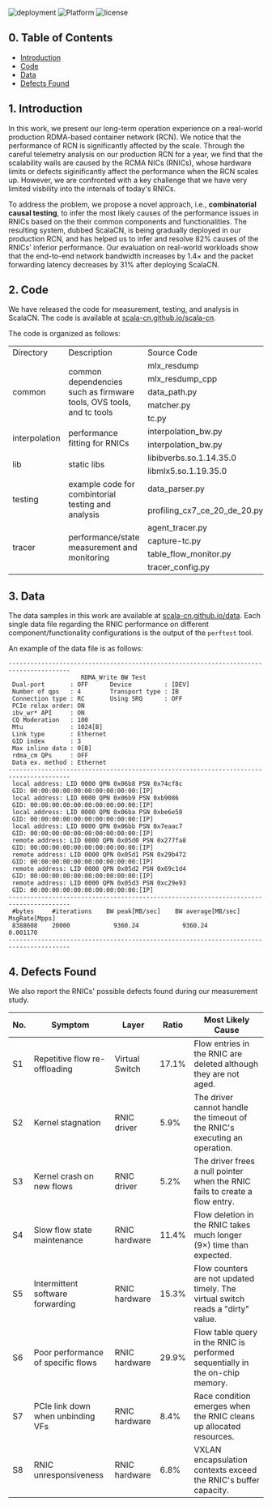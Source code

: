 ![deployment](https://img.shields.io/github/deployments/scala-cn/scala-cn.github.io/github-pages?label=deployment) ![Platform](https://img.shields.io/badge/platform-Linux-8A2BE2) ![license](https://img.shields.io/github/license/scala-cn/scala-cn.github.io)

## 0. Table of Contents

* [Introduction](#1-introduction)
* [Code](#2-code)
* [Data](#3-data)
* [Defects Found](#4-defects-found)

## 1. Introduction

In this work, we present our long-term operation experience on a real-world production RDMA-based container network (RCN). We notice that the performance of RCN is significantly affected by the scale.
Through the careful telemetry analysis on our production RCN for a year, we find that the scalability walls are caused by the RCMA NICs (RNICs), whose hardware limits or defects siginificantly affect the performance when the RCN scales up.
However, we are confronted with a key challenge that we have very limited visbility into the internals of today's RNICs.

To address the problem, we propose a novel approach, i.e., **combinatorial causal testing**, to infer the most likely causes of the performance issues in RNICs based on the their common components and functionalities.
The resulting system, dubbed ScalaCN, is being gradually deployed in our production RCN, and has helped us to infer and resolve 82% causes of the RNICs' inferior performance.
Our evaluation on real-world workloads show that the end-to-end network bandwidth increases by 1.4× and the packet forwarding latency decreases by 31% after deploying ScalaCN.

## 2. Code

We have released the code for measurement, testing, and analysis in ScalaCN. The code is available at [scala-cn.github.io/scala-cn](https://github.com/scala-cn/scala-cn.github.io/tree/main/scala-cn).

The code is organized as follows:

<table>
  <tr>
    <td>Directory</td>
    <td>Description</td>
    <td>Source Code</td>
  </tr>
  <tr>
    <td rowspan='5'>common</td>
    <td rowspan='5'>common dependencies such as firmware tools, OVS tools, and tc tools</td>
    <td>mlx_resdump</td>
  </tr>
  <tr>
    <td >mlx_resdump_cpp</td>
  </tr>
  <tr>
    <td >data_path.py</td>
  </tr>
  <tr>
    <td >matcher.py</td>
  </tr>
  <tr>
    <td >tc.py</td>
  </tr>
  <tr>
    <td rowspan='2'>interpolation</td>
    <td rowspan='2'>performance fitting for RNICs</td>
    <td>interpolation_bw.py</td>
  </tr>
  <tr>
    <td>interpolation_bw.py</td>
  </tr>
  <tr>
    <td rowspan='2'>lib</td>
    <td rowspan='2'>static libs</td>
    <td>libibverbs.so.1.14.35.0</td>
  </tr>
  <tr>
    <td>libmlx5.so.1.19.35.0</td>
  </tr>
  <tr>
    <td rowspan='2'>testing</td>
    <td rowspan='2'>example code for combintorial testing and analysis</td>
    <td>data_parser.py</td>
  </tr>
  <tr>
    <td >profiling_cx7_ce_20_de_20.py</td>
  </tr>
  <tr>
    <td rowspan='4'>tracer</td>
    <td rowspan='4'>performance/state measurement and monitoring</td>
    <td>agent_tracer.py</td>
  </tr>
  <tr>
    <td>capture-tc.py</td>
  </tr>
  <tr>
    <td>table_flow_monitor.py</td>
  </tr>
  <tr>
    <td>tracer_config.py</td>
  </tr>
</table>

## 3. Data

The data samples in this work are available at [scala-cn.github.io/data](https://github.com/scala-cn/scala-cn.github.io/tree/main/data).
Each single data file regarding the RNIC performance on different component/functionality configurations is the output of the `perftest` tool.

An example of the data file is as follows:

```
---------------------------------------------------------------------------------------
                    RDMA_Write BW Test
 Dual-port       : OFF		Device         : [DEV]
 Number of qps   : 4		Transport type : IB
 Connection type : RC		Using SRQ      : OFF
 PCIe relax order: ON
 ibv_wr* API     : ON
 CQ Moderation   : 100
 Mtu             : 1024[B]
 Link type       : Ethernet
 GID index       : 3
 Max inline data : 0[B]
 rdma_cm QPs	 : OFF
 Data ex. method : Ethernet
---------------------------------------------------------------------------------------
 local address: LID 0000 QPN 0x06b8 PSN 0x74cf8c
 GID: 00:00:00:00:00:00:00:00:00:00:[IP]
 local address: LID 0000 QPN 0x06b9 PSN 0xb9086
 GID: 00:00:00:00:00:00:00:00:00:00:[IP]
 local address: LID 0000 QPN 0x06ba PSN 0xbe6e58
 GID: 00:00:00:00:00:00:00:00:00:00:[IP]
 local address: LID 0000 QPN 0x06bb PSN 0x7eaac7
 GID: 00:00:00:00:00:00:00:00:00:00:[IP]
 remote address: LID 0000 QPN 0x05d0 PSN 0x277fa8
 GID: 00:00:00:00:00:00:00:00:00:00:[IP]
 remote address: LID 0000 QPN 0x05d1 PSN 0x29b472
 GID: 00:00:00:00:00:00:00:00:00:00:[IP]
 remote address: LID 0000 QPN 0x05d2 PSN 0x69c1d4
 GID: 00:00:00:00:00:00:00:00:00:00:[IP]
 remote address: LID 0000 QPN 0x05d3 PSN 0xc29e93
 GID: 00:00:00:00:00:00:00:00:00:00:[IP]
---------------------------------------------------------------------------------------
 #bytes     #iterations    BW peak[MB/sec]    BW average[MB/sec]   MsgRate[Mpps]
 8388608    20000            9360.24            9360.24		   0.001170
---------------------------------------------------------------------------------------
```

## 4. Defects Found

We also report the RNICs' possible defects found during our measurement study.

| No.  | Symptom                            | Layer          | Ratio | Most Likely Cause                                            |
| ---- | ---------------------------------- | -------------- | ----- | ------------------------------------------------------------ |
| S1   | Repetitive flow re-offloading      | Virtual Switch | 17.1% | Flow entries in the RNIC are deleted although they are not aged. |
| S2   | Kernel stagnation                  | RNIC driver    | 5.9%  | The driver cannot handle the timeout of the RNIC's executing an operation. |
| S3   | Kernel crash on new flows          | RNIC driver    | 5.2%  | The driver frees a null pointer when the RNIC fails to create a flow entry. |
| S4   | Slow flow state maintenance        | RNIC hardware  | 11.4% | Flow deletion in the RNIC takes much longer (9×) time than expected. |
| S5   | Intermittent software forwarding   | RNIC hardware  | 15.3% | Flow counters are not updated timely. The virtual switch reads a "dirty" value. |
| S6   | Poor performance of specific flows | RNIC hardware  | 29.9% | Flow table query in the RNIC is performed sequentially in the on-chip memory. |
| S7   | PCIe link down when unbinding VFs  | RNIC hardware  | 8.4%  | Race condition emerges when the RNIC cleans up allocated resources. |
| S8   | RNIC unresponsiveness              | RNIC hardware  | 6.8%  | VXLAN encapsulation contexts exceed the RNIC's buffer capacity. |

